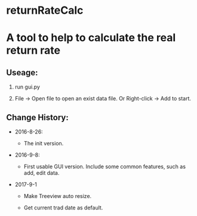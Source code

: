 # returnRateCalc
A tool to help to calculate the real return rate
================================================
Useage:
-------
1. run gui.py

2. File -> Open file to open an exist data file. Or Right-click -> Add to start.

Change History:
---------------

* 2016-8-26:

	* The init version.

* 2016-9-8:

	* First usable GUI version. Include some common features, such as add, edit data.
	
* 2017-9-1

	* Make Treeview auto resize.
	
	* Get current trad date as default.
	